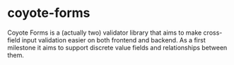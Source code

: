 # coyote-forms

Coyote Forms is a (actually two) validator library that aims to make cross-field input validation easier on both frontend and backend. As a first milestone it aims to support discrete value fields and relationships between them.
